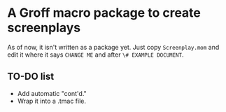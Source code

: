 # A Groff macro package to create screenplays
As of now, it isn't written as a package yet. Just copy `Screenplay.mom` and edit it where it says `CHANGE ME` and after `\# EXAMPLE DOCUMENT`.

## TO-DO list
* Add automatic "cont'd."
* Wrap it into a .tmac file.
